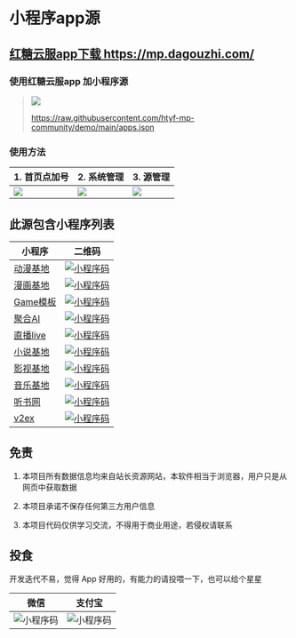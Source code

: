 
# 小程序app源

## [红糖云服app下载 https://mp.dagouzhi.com/ ](https://mp.dagouzhi.com/)

### 使用红糖云服app 加小程序源

> ![](./public/qrcode.png)
>
> https://raw.githubusercontent.com/htyf-mp-community/demo/main/apps.json

### 使用方法
| 1. 首页点加号  | 2. 系统管理 | 3. 源管理 |
| ------------- | ------------- | ------------- |
| ![](./public/IMG_5076.png) | ![](./public/IMG_5077.png) | ![](./public/IMG_5078.png)

## 此源包含小程序列表
| 小程序  | 二维码 |
| ------------- | ------------- |
| [动漫基地](https://share.dagouzhi.com/#/pages/index/index?data=%7B%22type%22%3A%22app%22%2C%22name%22%3A%22%E5%8A%A8%E6%BC%AB%E5%9F%BA%E5%9C%B0%22%2C%22appid%22%3A%22animation_996%22%2C%22version%22%3A%220.0.12%22%2C%22appUrlConfig%22%3A%22https%3A%2F%2Fraw.githubusercontent.com%2Fhtyf-mp-community%2Fdemo%2Fmain%2Fanimation_996%2Fapp.json%22%2C%22zipUrl%22%3A%22https%3A%2F%2Fraw.githubusercontent.com%2Fhtyf-mp-community%2Fdemo%2Fmain%2Fanimation_996%2Fdist.dgz%22%7D)  | [![小程序码](./animation_996/qrcode.png)](https://share.dagouzhi.com/#/pages/index/index?data=%7B%22type%22%3A%22app%22%2C%22name%22%3A%22%E5%8A%A8%E6%BC%AB%E5%9F%BA%E5%9C%B0%22%2C%22appid%22%3A%22animation_996%22%2C%22version%22%3A%220.0.12%22%2C%22appUrlConfig%22%3A%22https%3A%2F%2Fraw.githubusercontent.com%2Fhtyf-mp-community%2Fdemo%2Fmain%2Fanimation_996%2Fapp.json%22%2C%22zipUrl%22%3A%22https%3A%2F%2Fraw.githubusercontent.com%2Fhtyf-mp-community%2Fdemo%2Fmain%2Fanimation_996%2Fdist.dgz%22%7D) |
| [漫画基地](https://share.dagouzhi.com/#/pages/index/index?data=%7B%22type%22%3A%22app%22%2C%22name%22%3A%22%E6%BC%AB%E7%94%BB%E5%9F%BA%E5%9C%B0%22%2C%22appid%22%3A%22caricature_996%22%2C%22version%22%3A%220.7.5%22%2C%22appUrlConfig%22%3A%22https%3A%2F%2Fraw.githubusercontent.com%2Fhtyf-mp-community%2FMangaReader%2Fmaster%2Fdgz%2Fbuild%2Foutputs%2Fapp.json%22%2C%22zipUrl%22%3A%22https%3A%2F%2Fraw.githubusercontent.com%2Fhtyf-mp-community%2FMangaReader%2Fmaster%2Fdgz%2Fbuild%2Foutputs%2Fdist.dgz%22%7D)  | [![小程序码](./caricature_996/qrcode.png)](https://share.dagouzhi.com/#/pages/index/index?data=%7B%22type%22%3A%22app%22%2C%22name%22%3A%22%E6%BC%AB%E7%94%BB%E5%9F%BA%E5%9C%B0%22%2C%22appid%22%3A%22caricature_996%22%2C%22version%22%3A%220.7.5%22%2C%22appUrlConfig%22%3A%22https%3A%2F%2Fraw.githubusercontent.com%2Fhtyf-mp-community%2FMangaReader%2Fmaster%2Fdgz%2Fbuild%2Foutputs%2Fapp.json%22%2C%22zipUrl%22%3A%22https%3A%2F%2Fraw.githubusercontent.com%2Fhtyf-mp-community%2FMangaReader%2Fmaster%2Fdgz%2Fbuild%2Foutputs%2Fdist.dgz%22%7D) |
| [Game模板](https://share.dagouzhi.com/#/pages/index/index?data=%7B%22type%22%3A%22game%22%2C%22name%22%3A%22Game%E6%A8%A1%E6%9D%BF%22%2C%22projectname%22%3A%22Game%E6%A8%A1%E6%9D%BF%22%2C%22appid%22%3A%22__game_temp_appid__%22%2C%22appUrlConfig%22%3A%22https%3A%2F%2Fraw.githubusercontent.com%2Fhtyf-mp-community%2Fhtyf-mp%2Fmain%2Fmini-game-template-cocos%2Fdgz%2Fbuild%2Foutputs%2Fapp.json%22%2C%22zipUrl%22%3A%22https%3A%2F%2Fraw.githubusercontent.com%2Fhtyf-mp-community%2Fhtyf-mp%2Fmain%2Fmini-game-template-cocos%2Fdgz%2Fbuild%2Foutputs%2Fdist.dgz%22%2C%22version%22%3A%223.6.0%22%7D)  | [![小程序码](./game/qrcode.png)](https://share.dagouzhi.com/#/pages/index/index?data=%7B%22type%22%3A%22game%22%2C%22name%22%3A%22Game%E6%A8%A1%E6%9D%BF%22%2C%22projectname%22%3A%22Game%E6%A8%A1%E6%9D%BF%22%2C%22appid%22%3A%22__game_temp_appid__%22%2C%22appUrlConfig%22%3A%22https%3A%2F%2Fraw.githubusercontent.com%2Fhtyf-mp-community%2Fhtyf-mp%2Fmain%2Fmini-game-template-cocos%2Fdgz%2Fbuild%2Foutputs%2Fapp.json%22%2C%22zipUrl%22%3A%22https%3A%2F%2Fraw.githubusercontent.com%2Fhtyf-mp-community%2Fhtyf-mp%2Fmain%2Fmini-game-template-cocos%2Fdgz%2Fbuild%2Foutputs%2Fdist.dgz%22%2C%22version%22%3A%223.6.0%22%7D) |
| [聚合AI](https://share.dagouzhi.com/#/pages/index/index?data=%7B%22type%22%3A%22app%22%2C%22name%22%3A%22%E8%81%9A%E5%90%88AI%22%2C%22appid%22%3A%22juhe_ai_996%22%2C%22version%22%3A%220.0.1%22%2C%22appUrlConfig%22%3A%22https%3A%2F%2Fraw.githubusercontent.com%2Fhtyf-mp-community%2Freact-native-ai%2Fmaster%2Fapp%2Fdgz%2Fbuild%2Foutputs%2Fapp.json%22%2C%22zipUrl%22%3A%22https%3A%2F%2Fraw.githubusercontent.com%2Fhtyf-mp-community%2Freact-native-ai%2Fmaster%2Fapp%2Fdgz%2Fbuild%2Foutputs%2Fdist.dgz%22%7D)  | [![小程序码](./juheai_996/qrcode.png)](https://share.dagouzhi.com/#/pages/index/index?data=%7B%22type%22%3A%22app%22%2C%22name%22%3A%22%E8%81%9A%E5%90%88AI%22%2C%22appid%22%3A%22juhe_ai_996%22%2C%22version%22%3A%220.0.1%22%2C%22appUrlConfig%22%3A%22https%3A%2F%2Fraw.githubusercontent.com%2Fhtyf-mp-community%2Freact-native-ai%2Fmaster%2Fapp%2Fdgz%2Fbuild%2Foutputs%2Fapp.json%22%2C%22zipUrl%22%3A%22https%3A%2F%2Fraw.githubusercontent.com%2Fhtyf-mp-community%2Freact-native-ai%2Fmaster%2Fapp%2Fdgz%2Fbuild%2Foutputs%2Fdist.dgz%22%7D) |
| [直播live](https://share.dagouzhi.com/#/pages/index/index?data=%7B%22type%22%3A%22app%22%2C%22name%22%3A%22%E7%9B%B4%E6%92%ADlive%22%2C%22appid%22%3A%22live_996%22%2C%22version%22%3A%220.0.25%22%2C%22appUrlConfig%22%3A%22https%3A%2F%2Fraw.githubusercontent.com%2Fhtyf-mp-community%2Fdemo%2Fmain%2Flive_996%2Fapp.json%22%2C%22zipUrl%22%3A%22https%3A%2F%2Fraw.githubusercontent.com%2Fhtyf-mp-community%2Fdemo%2Fmain%2Flive_996%2Fdist.dgz%22%7D)  | [![小程序码](./live_996/qrcode.png)](https://share.dagouzhi.com/#/pages/index/index?data=%7B%22type%22%3A%22app%22%2C%22name%22%3A%22%E7%9B%B4%E6%92%ADlive%22%2C%22appid%22%3A%22live_996%22%2C%22version%22%3A%220.0.25%22%2C%22appUrlConfig%22%3A%22https%3A%2F%2Fraw.githubusercontent.com%2Fhtyf-mp-community%2Fdemo%2Fmain%2Flive_996%2Fapp.json%22%2C%22zipUrl%22%3A%22https%3A%2F%2Fraw.githubusercontent.com%2Fhtyf-mp-community%2Fdemo%2Fmain%2Flive_996%2Fdist.dgz%22%7D) |
| [小说基地](https://share.dagouzhi.com/#/pages/index/index?data=%7B%22type%22%3A%22app%22%2C%22name%22%3A%22%E5%B0%8F%E8%AF%B4%E5%9F%BA%E5%9C%B0%22%2C%22appid%22%3A%22lnreader_996%22%2C%22version%22%3A%221.1.19%22%2C%22appUrlConfig%22%3A%22https%3A%2F%2Fraw.githubusercontent.com%2Fhtyf-mp-community%2Flnreader%2Fmaster%2Fdgz%2Fbuild%2Foutputs%2Fapp.json%22%2C%22zipUrl%22%3A%22https%3A%2F%2Fraw.githubusercontent.com%2Fhtyf-mp-community%2Flnreader%2Fmaster%2Fdgz%2Fbuild%2Foutputs%2Fdist.dgz%22%7D)  | [![小程序码](./lnreader_996/qrcode.png)](https://share.dagouzhi.com/#/pages/index/index?data=%7B%22type%22%3A%22app%22%2C%22name%22%3A%22%E5%B0%8F%E8%AF%B4%E5%9F%BA%E5%9C%B0%22%2C%22appid%22%3A%22lnreader_996%22%2C%22version%22%3A%221.1.19%22%2C%22appUrlConfig%22%3A%22https%3A%2F%2Fraw.githubusercontent.com%2Fhtyf-mp-community%2Flnreader%2Fmaster%2Fdgz%2Fbuild%2Foutputs%2Fapp.json%22%2C%22zipUrl%22%3A%22https%3A%2F%2Fraw.githubusercontent.com%2Fhtyf-mp-community%2Flnreader%2Fmaster%2Fdgz%2Fbuild%2Foutputs%2Fdist.dgz%22%7D) |
| [影视基地](https://share.dagouzhi.com/#/pages/index/index?data=%7B%22type%22%3A%22app%22%2C%22name%22%3A%22%E5%BD%B1%E8%A7%86%E5%9F%BA%E5%9C%B0%22%2C%22appid%22%3A%22movie_996%22%2C%22version%22%3A%220.0.5%22%2C%22appUrlConfig%22%3A%22https%3A%2F%2Fraw.githubusercontent.com%2Fhtyf-mp-community%2Fmovie%2Fmain%2Fdgz%2Fbuild%2Foutputs%2Fapp.json%22%2C%22zipUrl%22%3A%22https%3A%2F%2Fraw.githubusercontent.com%2Fhtyf-mp-community%2Fmovie%2Fmain%2Fdgz%2Fbuild%2Foutputs%2Fdist.dgz%22%7D)  | [![小程序码](./movie_996/qrcode.png)](https://share.dagouzhi.com/#/pages/index/index?data=%7B%22type%22%3A%22app%22%2C%22name%22%3A%22%E5%BD%B1%E8%A7%86%E5%9F%BA%E5%9C%B0%22%2C%22appid%22%3A%22movie_996%22%2C%22version%22%3A%220.0.5%22%2C%22appUrlConfig%22%3A%22https%3A%2F%2Fraw.githubusercontent.com%2Fhtyf-mp-community%2Fmovie%2Fmain%2Fdgz%2Fbuild%2Foutputs%2Fapp.json%22%2C%22zipUrl%22%3A%22https%3A%2F%2Fraw.githubusercontent.com%2Fhtyf-mp-community%2Fmovie%2Fmain%2Fdgz%2Fbuild%2Foutputs%2Fdist.dgz%22%7D) |
| [音乐基地](https://share.dagouzhi.com/#/pages/index/index?data=%7B%22type%22%3A%22app%22%2C%22name%22%3A%22%E9%9F%B3%E4%B9%90%E5%9F%BA%E5%9C%B0%22%2C%22projectname%22%3A%22%E9%9F%B3%E4%B9%90%E5%9F%BA%E5%9C%B0%22%2C%22appid%22%3A%22MusicFree_996%22%2C%22appUrlConfig%22%3A%22https%3A%2F%2Fraw.githubusercontent.com%2Fhtyf-mp-community%2FMusicFree%2Fmaster%2Fdgz%2Fbuild%2Foutputs%2Fapp.json%22%2C%22zipUrl%22%3A%22https%3A%2F%2Fraw.githubusercontent.com%2Fhtyf-mp-community%2FMusicFree%2Fmaster%2Fdgz%2Fbuild%2Foutputs%2Fdist.dgz%22%7D)  | [![小程序码](./musicfree_996/qrcode.png)](https://share.dagouzhi.com/#/pages/index/index?data=%7B%22type%22%3A%22app%22%2C%22name%22%3A%22%E9%9F%B3%E4%B9%90%E5%9F%BA%E5%9C%B0%22%2C%22projectname%22%3A%22%E9%9F%B3%E4%B9%90%E5%9F%BA%E5%9C%B0%22%2C%22appid%22%3A%22MusicFree_996%22%2C%22appUrlConfig%22%3A%22https%3A%2F%2Fraw.githubusercontent.com%2Fhtyf-mp-community%2FMusicFree%2Fmaster%2Fdgz%2Fbuild%2Foutputs%2Fapp.json%22%2C%22zipUrl%22%3A%22https%3A%2F%2Fraw.githubusercontent.com%2Fhtyf-mp-community%2FMusicFree%2Fmaster%2Fdgz%2Fbuild%2Foutputs%2Fdist.dgz%22%7D) |
| [听书网](https://share.dagouzhi.com/#/pages/index/index?data=%7B%22type%22%3A%22app%22%2C%22name%22%3A%22%E5%90%AC%E4%B9%A6%E7%BD%91%22%2C%22appid%22%3A%22ting_996%22%2C%22version%22%3A%220.0.33%22%2C%22appUrlConfig%22%3A%22https%3A%2F%2Fraw.githubusercontent.com%2Fhtyf-mp-community%2Fdemo%2Fmain%2Fting_996%2Fapp.json%22%2C%22zipUrl%22%3A%22https%3A%2F%2Fraw.githubusercontent.com%2Fhtyf-mp-community%2Fdemo%2Fmain%2Fting_996%2Fdist.dgz%22%7D)  | [![小程序码](./ting_996/qrcode.png)](https://share.dagouzhi.com/#/pages/index/index?data=%7B%22type%22%3A%22app%22%2C%22name%22%3A%22%E5%90%AC%E4%B9%A6%E7%BD%91%22%2C%22appid%22%3A%22ting_996%22%2C%22version%22%3A%220.0.33%22%2C%22appUrlConfig%22%3A%22https%3A%2F%2Fraw.githubusercontent.com%2Fhtyf-mp-community%2Fdemo%2Fmain%2Fting_996%2Fapp.json%22%2C%22zipUrl%22%3A%22https%3A%2F%2Fraw.githubusercontent.com%2Fhtyf-mp-community%2Fdemo%2Fmain%2Fting_996%2Fdist.dgz%22%7D) |
| [v2ex](https://share.dagouzhi.com/#/pages/index/index?data=%7B%22type%22%3A%22app%22%2C%22name%22%3A%22v2ex%22%2C%22appid%22%3A%22dgz996_v2ex%22%2C%22version%22%3A%221.0.0%22%2C%22appUrlConfig%22%3A%22https%3A%2F%2Fraw.githubusercontent.com%2Fhtyf-mp-community%2Fv2ex%2Fmain%2Fdgz%2Fbuild%2Foutputs%2Fapp.json%22%2C%22zipUrl%22%3A%22https%3A%2F%2Fraw.githubusercontent.com%2Fhtyf-mp-community%2Fv2ex%2Fmain%2Fdgz%2Fbuild%2Foutputs%2Fdist.dgz%22%7D)  | [![小程序码](./v2ex/qrcode.png)](https://share.dagouzhi.com/#/pages/index/index?data=%7B%22type%22%3A%22app%22%2C%22name%22%3A%22v2ex%22%2C%22appid%22%3A%22dgz996_v2ex%22%2C%22version%22%3A%221.0.0%22%2C%22appUrlConfig%22%3A%22https%3A%2F%2Fraw.githubusercontent.com%2Fhtyf-mp-community%2Fv2ex%2Fmain%2Fdgz%2Fbuild%2Foutputs%2Fapp.json%22%2C%22zipUrl%22%3A%22https%3A%2F%2Fraw.githubusercontent.com%2Fhtyf-mp-community%2Fv2ex%2Fmain%2Fdgz%2Fbuild%2Foutputs%2Fdist.dgz%22%7D) |

## 免责

1. 本项目所有数据信息均来自站长资源网站，本软件相当于浏览器，用户只是从网页中获取数据

2. 本项目承诺不保存任何第三方用户信息

3. 本项目代码仅供学习交流，不得用于商业用途，若侵权请联系

## 投食

开发迭代不易，觉得 App 好用的，有能力的请投喂一下，也可以给个星星

| 微信  | 支付宝 |
| ------------- | ------------- |
| ![小程序码](./public/IMG_5087.jpg)  | ![小程序码](./public/IMG_5088.jpg) |
